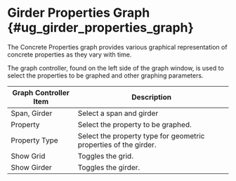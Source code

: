Girder Properties Graph {#ug_girder_properties_graph}
==============================================
The Concrete Properties graph provides various graphical representation of concrete properties as they vary with time.

The graph controller, found on the left side of the graph window, is used to select the properties to be graphed and other graphing parameters.

Graph Controller Item | Description
---------------------|----------------------
Span, Girder | Select a span and girder
Property | Select the property to be graphed.
Property Type | Select the property type for geometric properties of the girder.
Show Grid | Toggles the grid.
Show Girder | Toggles the girder.
